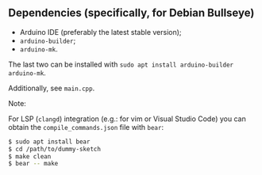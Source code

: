## Dependencies (specifically, for Debian Bullseye)

* Arduino IDE (preferably the latest stable version);
* `arduino-builder`;
* `arduino-mk`.

The last two can be installed with `sudo apt install arduino-builder arduino-mk`.

Additionally, see `main.cpp`.

Note:

For LSP (`clangd`) integration (e.g.: for vim or Visual Studio Code) you can
obtain the `compile_commands.json` file with `bear`:

```bash
$ sudo apt install bear
$ cd /path/to/dummy-sketch
$ make clean
$ bear -- make
```
